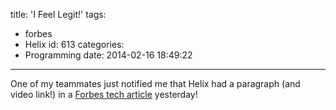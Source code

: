 title: 'I Feel Legit!'
tags:
  - forbes
  - Helix
id: 613
categories:
  - Programming
date: 2014-02-16 18:49:22
---

One of my teammates just notified me that Helix had a paragraph (and video link!) in a [Forbes tech article](http://t.co/dXUM8PCout) yesterday!